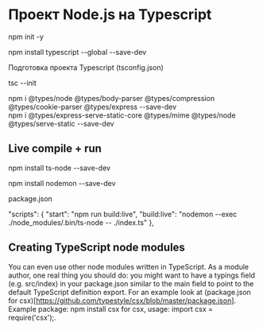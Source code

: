Проект Node.js на Typescript
============================

npm init -y

npm install typescript --global --save-dev

Подготовка проекта Typescript (tsconfig.json)

tsc --init

npm i @types/node @types/body-parser @types/compression @types/cookie-parser @types/express --save-dev  
npm i @types/express-serve-static-core @types/mime @types/node @types/serve-static --save-dev  


Live compile + run
------------------

npm install ts-node --save-dev

npm install nodemon --save-dev

package.json

"scripts": {
  "start": "npm run build:live",
  "build:live": "nodemon --exec ./node_modules/.bin/ts-node -- ./index.ts"
},

Creating TypeScript node modules
--------------------------------

You can even use other node modules written in TypeScript. As a module author, one real thing you should do:
you might want to have a typings field (e.g. src/index) in your package.json similar to the main field to point to the default TypeScript definition export. For an example look at (package.json for csx)[https://github.com/typestyle/csx/blob/master/package.json].
Example package: npm install csx for csx, usage: import csx = require('csx');.
